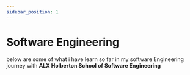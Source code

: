```yaml
---
sidebar_position: 1
---
```


# Software Engineering 
 below are some of what i have learn so far in my software Engineering journey with **ALX Holberton School of Software Engineering**
